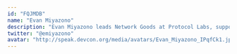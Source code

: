 ```yaml
---
id: "FQJMDB"
name: "Evan Miyazono"
description: "Evan Miyazono leads Network Goods at Protocol Labs, supporting differential technological development in support of human flourishing with new coordination tooling and incentive mechanisms.  This includes designing and deploying mechanisms, identifying and using metascientific leverage points, building new career affordances, and developing better research practices. Prior to leading Network Goods, Evan previously led PL Research."
twitter: "@emiyazono"
avatar: "http://speak.devcon.org/media/avatars/Evan_Miyazono_IPqfCk1.jpeg"
---
```

